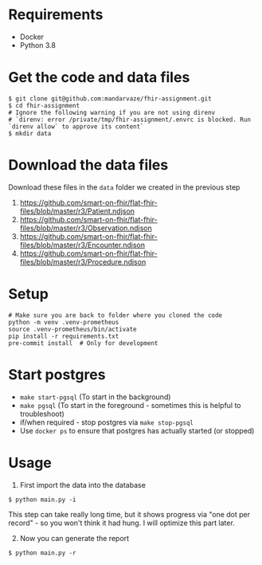 # Requirements

- Docker
- Python 3.8

# Get the code and data files

``` shell
$ git clone git@github.com:mandarvaze/fhir-assignment.git
$ cd fhir-assignment
# Ignore the following warning if you are not using direnv
# `direnv: error /private/tmp/fhir-assignment/.envrc is blocked. Run `direnv allow` to approve its content`
$ mkdir data
```

# Download the data files

Download these files in the `data` folder we created in the previous step

1. https://github.com/smart-on-fhir/flat-fhir-files/blob/master/r3/Patient.ndjson
2. https://github.com/smart-on-fhir/flat-fhir-files/blob/master/r3/Observation.ndjson
3. https://github.com/smart-on-fhir/flat-fhir-files/blob/master/r3/Encounter.ndjson
4. https://github.com/smart-on-fhir/flat-fhir-files/blob/master/r3/Procedure.ndjson

# Setup

```shell
# Make sure you are back to folder where you cloned the code
python -m venv .venv-prometheus
source .venv-prometheus/bin/activate
pip install -r requirements.txt
pre-commit install  # Only for development
```

# Start postgres

- `make start-pgsql` (To start in the background)
- `make pgsql` (To start in the foreground - sometimes this is helpful to troubleshoot)
- if/when required - stop postgres via `make stop-pgsql`
- Use `docker ps` to ensure that postgres has actually started (or stopped)

# Usage

1. First import the data into the database

`$ python main.py -i`

This step can take really long time, but it shows progress via "one dot per record" - so you won't think it had hung.
I will optimize this part later.

2. Now you can generate the report

`$ python main.py -r`
